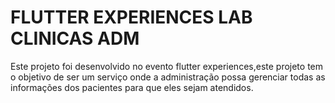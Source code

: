 # FLUTTER EXPERIENCES LAB CLINICAS ADM

Este projeto foi desenvolvido no evento flutter experiences,este projeto tem o objetivo de ser um serviço onde a administração possa gerenciar todas as informações dos pacientes para que eles sejam atendidos.


